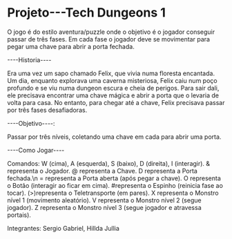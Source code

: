 # Projeto---Tech Dungeons 1
O jogo é do estilo aventura/puzzle onde o objetivo é o jogador conseguir passar de três fases. Em cada fase o jogador deve se movimentar para pegar uma chave para abrir a porta fechada.

----Historia----

Era uma vez um sapo chamado Felix, que vivia numa floresta encantada. Um dia, enquanto explorava uma caverna misteriosa, Felix caiu num poço profundo e se viu numa dungeon escura e cheia de perigos. Para sair dali, ele precisava encontrar uma chave mágica e abrir a porta que o levaria de volta para casa. No entanto, para chegar até a chave, Felix precisava passar por três fases desafiadoras.

----Objetivo----:

Passar por três níveis, coletando uma chave em cada para abrir uma porta.

----Como Jogar----

Comandos: W (cima), A (esquerda), S (baixo), D (direita), I (interagir).
 & representa o Jogador.
 @ representa a Chave.
 D representa a Porta fechada.\n
 = representa a  Porta aberta (após pegar a chave).
 O representa o Botão (interagir ao ficar em cima).
 #representa o Espinho (reinicia fase ao tocar).
 (>)representa o Teletransporte (em pares).
 X representa o Monstro nível 1 (movimento aleatório).
 V representa o  Monstro nível 2 (segue jogador).
 Z representa o Monstro nível 3 (segue jogador e atravessa portais).

Integrantes:
Sergio Gabriel,
Hillda Jullia

